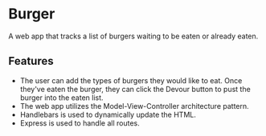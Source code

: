 # Burger
A web app that tracks a list of burgers waiting to be eaten or already eaten.

## Features
  * The user can add the types of burgers they would like to eat. Once they've eaten the burger, they can click the Devour button to pust the burger into the eaten list.
  * The web app utilizes the Model-View-Controller architecture pattern.
  * Handlebars is used to dynamically update the HTML.
  * Express is used to handle all routes. 
